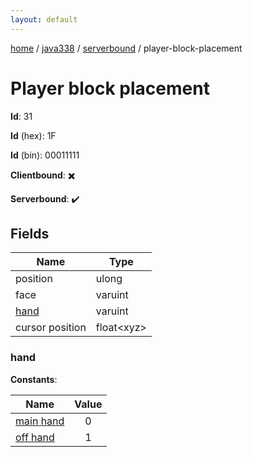 ```yaml
---
layout: default
---
```


[home](/)  /  [java338](/protocol/java338)  /  [serverbound](/protocol/java338/serverbound)  /  player-block-placement

# Player block placement

**Id**: 31

**Id** (hex): 1F

**Id** (bin): 00011111

**Clientbound**: ✖️

**Serverbound**: ✔️

## Fields

Name | Type
---|---
position | ulong
face | varuint
[hand](#hand) | varuint
cursor position | float&lt;xyz&gt;

### hand

**Constants**:

Name | Value
---|:---:
[main hand](hand_main-hand) | 0
[off hand](hand_off-hand) | 1
